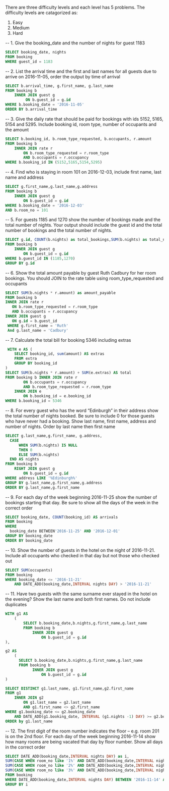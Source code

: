 There are three difficulty levels and each level has 5 problems. The difficulty levels are catagorized as:
1. Easy 
2. Medium
3. Hard



-- 1. Give the booking_date and the number of nights for guest 1183

```SQL
SELECT booking_date, nights 
FROM booking 
WHERE guest_id = 1183
```
-- 2. List the arrival time and the first and last names for all guests due to arrive on 2016-11-05, order the output by time of arrival

```SQL
SELECT b.arrival_time, g.first_name, g.last_name 
FROM booking b
    INNER JOIN guest g
         ON b.guest_id = g.id 
WHERE b.booking_date = '2016-11-05'
ORDER BY b.arrival_time
```

-- 3.  Give the daily rate that should be paid for bookings with ids 5152, 5165, 5154 and 5295. Include booking id, room type, number of occupants and the amount 

```SQL
SELECT b.booking_id, b.room_type_requested, b.occupants, r.amount
FROM booking b
    INNER JOIN rate r 
        ON b.room_type_requested = r.room_type
        AND b.occupants = r.occupancy
WHERE b.booking_id IN (5152,5165,5154,5295)
```

-- 4. Find who is staying in room 101 on 2016-12-03, include first name, last name and address

```SQL
SELECT g.first_name,g.last_name,g.address
FROM booking b 
    INNER JOIN guest g 
        ON b.guest_id = g.id 
WHERE b.booking_date = '2016-12-03'
AND b.room_no = 101
```


-- 5. For guests 1185 and 1270 show the number of bookings made and the total number of nights. Your output should include the guest id and the total number of bookings and the total number of nights.

```SQL
SELECT g.id, COUNT(b.nights) as total_bookings,SUM(b.nights) as total_nights
FROM booking b 
    INNER JOIN guest g 
        ON b.guest_id = g.id 
WHERE b.guest_id IN (1185,1270)
GROUP BY g.id
```

-- 6. Show the total amount payable by guest Ruth Cadbury for her room bookings. You should JOIN to the rate table using room_type_requested and occupants

```SQL
SELECT SUM(b.nights * r.amount) as amount_payable
FROM booking b 
INNER JOIN rate r
   ON b.room_type_requested = r.room_type
   AND b.occupants = r.occupancy
INNER JOIN guest g 
   ON g.id = b.guest_id
 WHERE g.first_name = 'Ruth'
 And g.last_name = 'Cadbury'
```

 -- 7. Calculate the total bill for booking 5346 including extras

```SQL
 WITH e AS (
    SELECT booking_id, sum(amount) AS extras
    FROM extra
    GROUP BY booking_id
)
SELECT SUM(b.nights * r.amount) + SUM(e.extras) AS total
FROM booking b INNER JOIN rate r 
        ON b.occupants = r.occupancy
        AND b.room_type_requested = r.room_type 
    INNER JOIN e 
        ON b.booking_id = e.booking_id
WHERE b.booking_id = 5346
```

-- 8. For every guest who has the word “Edinburgh” in their address show the total number of nights booked. Be sure to include 0 for those guests who have never had a booking. Show last name, first name, address and number of nights. Order by last name then first name

```SQL
SELECT g.last_name,g.first_name, g.address,
  CASE 
      WHEN SUM(b.nights) IS NULL 
      THEN 0 
      ELSE SUM(b.nights) 
  END AS nights
FROM booking b 
    RIGHT JOIN guest g 
        ON b.guest_id = g.id
WHERE address LIKE '%Edinburgh%'
GROUP BY g.last_name,g.first_name,g.address
ORDER BY g.last_name,g.first_name
```

-- 9. For each day of the week beginning 2016-11-25 show the number of bookings starting that day. Be sure to show all the days of the week in the correct order

```SQL
SELECT booking_date, COUNT(booking_id) AS arrivals 
FROM booking
WHERE 
  booking_date BETWEEN'2016-11-25' AND '2016-12-01'
GROUP BY booking_date
ORDER BY booking_date 
```

-- 10. Show the number of guests in the hotel on the night of 2016-11-21. Include all occupants who checked in that day but not those who checked out

```SQL
SELECT SUM(occupants) 
FROM booking 
WHERE booking_date <= '2016-11-21'
    AND DATE_ADD(booking_date,INTERVAL nights DAY) > '2016-11-21' 
```

-- 11. Have two guests with the same surname ever stayed in the hotel on the evening? Show the last name and both first names. Do not include duplicates

```SQL
WITH g1 AS 
    (
        SELECT b.booking_date,b.nights,g.first_name,g.last_name 
        FROM booking b 
            INNER JOIN guest g 
                ON b.guest_id = g.id
),

g2 AS 
    (
      SELECT b.booking_date,b.nights,g.first_name,g.last_name 
      FROM booking b 
            INNER JOIN guest g 
                ON b.guest_id = g.id    
)

SELECT DISTINCT g1.last_name, g1.first_name,g2.first_name 
FROM g1 
    INNER JOIN g2 
        ON g1.last_name = g2.last_name
        AND g1.first_name <> g2.first_name
WHERE g1.booking_date <= g2.booking_date 
    AND DATE_ADD(g1.booking_date, INTERVAL (g1.nights -1) DAY) >= g2.booking_date   
ORDER by g1.last_name
```

-- 12. The first digit of the room number indicates the floor – e.g. room 201 is on the 2nd floor. For each day of the week beginning 2016-11-14 show how many rooms are being vacated that day by floor number. Show all days in the correct order

```SQL
SELECT DATE_ADD(booking_date,INTERVAL nights DAY) as i,
SUM(CASE WHEN room_no like '1%' AND DATE_ADD(booking_date,INTERVAL nights DAY) THEN 1 ELSE 0 END ) as 1st,
SUM(CASE WHEN room_no like '2%' AND DATE_ADD(booking_date,INTERVAL nights DAY) THEN 1 ELSE 0 END ) as 2nd,
SUM(CASE WHEN room_no like '3%' AND DATE_ADD(booking_date,INTERVAL nights DAY) THEN 1 ELSE 0 END ) as 3rd
FROM booking
WHERE DATE_ADD(booking_date,INTERVAL nights DAY) BETWEEN '2016-11-14' AND '2016-11-20'
GROUP BY i  
```
